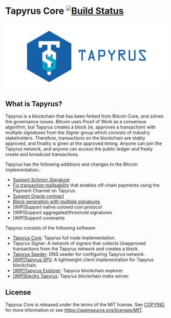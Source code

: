 Tapyrus Core [![Build Status](https://github.com/chaintope/tapyrus-core/workflows/CI%20on%20Push/badge.svg?branch=master)](https://github.com/chaintope/tapyrus-core/actions?query=workflow%3A%22CI+on+Push%22)
=====================================

![tapyrus](doc/images/tapyrus-logo.png)

What is Tapyrus?
----------------

Tapyrus is a blockchain that has been forked from Bitcoin Core, and solves the governance issues.
Bitcoin uses Proof of Work as a consensus algorithm, but Tapyrus creates a block (ie, approves a transaction)
with multiple signatures from the Signer group which consists of industry stakeholders.
Therefore, transactions on the blockchain are stably approved, and finality is given at the approved timing.
Anyone can join the Tapyrus network, and anyone can access the public ledger and freely create and broadcast transactions.

Tapyrus has the following additions and changes to the Bitcoin implementation.:

* [Support Schnorr Signature](https://github.com/chaintope/tapyrus-core/tree/master/doc/tapyrus/schnorr_signature.md)
* [Fix transaction malleability](https://github.com/chaintope/tapyrus-core/tree/master/doc/tapyrus/fix_transaction_malleability.md)
that enables off-chain payments using the Payment Channel on Tapyrus.
* [Support Oracle contract](https://github.com/chaintope/tapyrus-core/tree/master/doc/tapyrus/script.md)
* [Block generation with multiple signatures](https://github.com/chaintope/tapyrus-core/tree/master/doc/tapyrus/signedblocks.md)
* [WIP]Support native colored coin protocol
* [WIP]Support aggregated/threshold signatures
* [WIP]Support covenants

Tapyrus consists of the following software:

* [Tapyrus Core](https://github.com/chaintope/tapyrus-core): Tapyrus full node implementation.
* Tapyrus Signer: A network of signers that collects Unapproved transactions from the Tapyrus network and creates a block.
* [Tapyrus Seeder](https://github.com/chaintope/tapyrus-seeder): DNS seeder for configuring Tapyrus network.
* [[WIP]Tapyrus SPV](https://github.com/chaintope/tapyrus-spv): A lightweight client implementation for Tapyrus blockchain.
* [[WIP]Tapyrus Explorer](https://github.com/chaintope/tapyrus-explorer): Tapyrus blockchain explorer.
* [[WIP]Electrs Tapyrus](https://github.com/chaintope/electrs-tapyrus): Tapyrus blockchain index server.

License
-------

Tapyrus Core is released under the terms of the MIT license. See [COPYING](COPYING) for more
information or see https://opensource.org/licenses/MIT.

